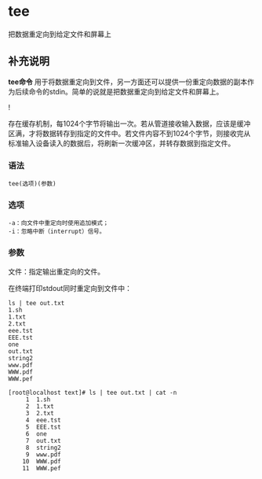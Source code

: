tee
===

把数据重定向到给定文件和屏幕上

## 补充说明

**tee命令** 用于将数据重定向到文件，另一方面还可以提供一份重定向数据的副本作为后续命令的stdin。简单的说就是把数据重定向到给定文件和屏幕上。

!

存在缓存机制，每1024个字节将输出一次。若从管道接收输入数据，应该是缓冲区满，才将数据转存到指定的文件中。若文件内容不到1024个字节，则接收完从标准输入设备读入的数据后，将刷新一次缓冲区，并转存数据到指定文件。

### 语法  

```
tee(选项)(参数)
```

### 选项  

```
-a：向文件中重定向时使用追加模式；
-i：忽略中断（interrupt）信号。
```

### 参数  

文件：指定输出重定向的文件。

在终端打印stdout同时重定向到文件中：

```
ls | tee out.txt
1.sh
1.txt
2.txt
eee.tst
EEE.tst
one
out.txt
string2
www.pdf
WWW.pdf
WWW.pef
```

```
[root@localhost text]# ls | tee out.txt | cat -n
     1  1.sh
     2  1.txt
     3  2.txt
     4  eee.tst
     5  EEE.tst
     6  one
     7  out.txt
     8  string2
     9  www.pdf
    10  WWW.pdf
    11  WWW.pef
```


<!-- Linux命令行搜索引擎：https://jaywcjlove.github.io/linux-command/ -->